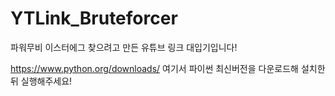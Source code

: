 # YTLink_Bruteforcer
파워무비 이스터에그 찾으려고 만든 유튜브 링크 대입기입니다!

https://www.python.org/downloads/
여기서 파이썬 최신버전을 다운로드해 설치한 뒤 실행해주세요!
